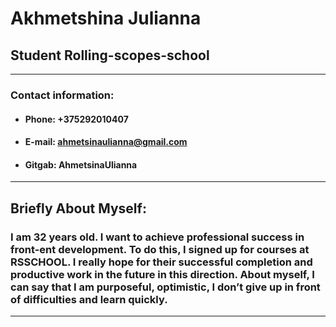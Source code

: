 # Akhmetshina Julianna
## Student Rolling-scopes-school
----
### Contact information:
* #### Phone: +375292010407
* #### E-mail: ahmetsinaulianna@gmail.com
* #### Gitgab: AhmetsinaUlianna
----
## Briefly About Myself:
### I am 32 years old. I want to achieve professional success in front-ent development. To do this, I signed up for courses at RSSCHOOL. I really hope for their successful completion and productive work in the future in this direction. About myself, I can say that I am purposeful, optimistic, I don’t give up in front of difficulties and learn quickly.
----